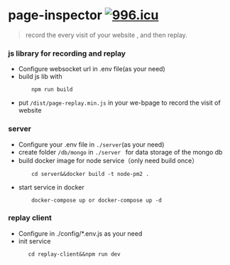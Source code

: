 # page-inspector  [![996.icu](https://img.shields.io/badge/link-996.icu-red.svg)](https://996.icu)

> record the every visit of your website , and then replay.

### js library for recording and replay

- Configure websocket url in .env file(as your need)
- build js lib with 
    ```
        npm run build
    ```
- put `/dist/page-replay.min.js` in your we-bpage to record the visit of website
### server

- Configure your .env file in `./server`(as your need)
- create folder `/db/mongo` in `./server ` for data storage of the mongo db 
- build docker image for node service（only need build once）
    ```
        cd server&&docker build -t node-pm2 .
    ```
- start service in docker
    ```
        docker-compose up or docker-compose up -d 
    ```

### replay client

- Configure in ./config/*.env.js as your need
- init service
    ```
       cd replay-client&&npm run dev
    ```
